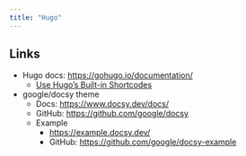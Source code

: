 ```yaml
---
title: "Hugo"
---
```


## Links
- Hugo docs: <https://gohugo.io/documentation/>
  - [Use Hugo’s Built-in Shortcodes](https://gohugo.io/content-management/shortcodes/#use-hugos-built-in-shortcodes) 
- google/docsy theme
  - Docs: <https://www.docsy.dev/docs/>
  - GitHub: <https://github.com/google/docsy> 
  - Example
    - <https://example.docsy.dev/>
    - GitHub: <https://github.com/google/docsy-example>
